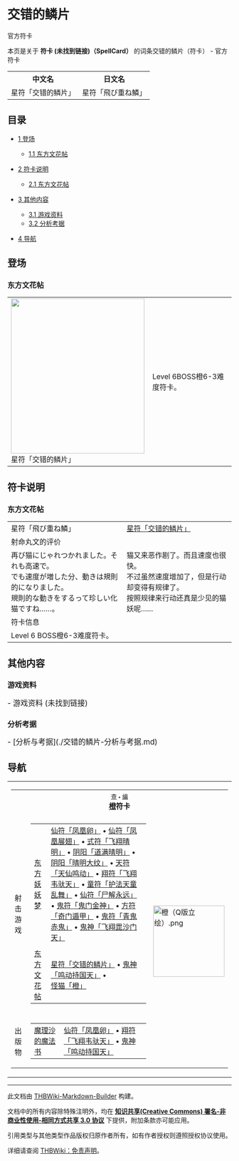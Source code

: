# 交错的鳞片

<!-- source html: G:\repos\THBWiki-Markdown-Builder\THBWikiMarkdown\Temp\main\d\d4\ns0%3A%E4%BA%A4%E9%94%99%E7%9A%84%E9%B3%9E%E7%89%87.html -->

官方符卡

本页是关于 **符卡 (未找到链接)（SpellCard）** 的词条交错的鳞片（符卡） - 官方符卡

<table>

<tbody><tr>
<th>中文名</th>
<th>日文名
</th></tr>
<tr>
<td>星符「交错的鳞片」</td>
<td>星符「飛び重ね鱗」
</td></tr></tbody></table>


  
  

  

## 目录

- [1 登场](#登场)

  - [1.1 东方文花帖](#东方文花帖)



- [2 符卡说明](#符卡说明)

  - [2.1 东方文花帖](#东方文花帖_2)



- [3 其他内容](#其他内容)

  - [3.1 游戏资料](#游戏资料)
  - [3.2 分析考据](#分析考据)



- [4 导航](#导航)




## 登场
### 东方文花帖

<table>

<tbody><tr>
<td><div class="thumb tleft"><div class="thumbinner" style="width:302px;"><a href="./文件-星符「交错的鳞片」（文花帖）.jpg.md" class="image"><img alt="" src="https://upload.thwiki.cc/thumb/7/77/%E6%98%9F%E7%AC%A6%E3%80%8C%E4%BA%A4%E9%94%99%E7%9A%84%E9%B3%9E%E7%89%87%E3%80%8D%EF%BC%88%E6%96%87%E8%8A%B1%E5%B8%96%EF%BC%89.jpg/300px-%E6%98%9F%E7%AC%A6%E3%80%8C%E4%BA%A4%E9%94%99%E7%9A%84%E9%B3%9E%E7%89%87%E3%80%8D%EF%BC%88%E6%96%87%E8%8A%B1%E5%B8%96%EF%BC%89.jpg" decoding="async" loading="lazy" width="300" height="348" class="thumbimage" srcset="https://upload.thwiki.cc/7/77/%E6%98%9F%E7%AC%A6%E3%80%8C%E4%BA%A4%E9%94%99%E7%9A%84%E9%B3%9E%E7%89%87%E3%80%8D%EF%BC%88%E6%96%87%E8%8A%B1%E5%B8%96%EF%BC%89.jpg 1.5x" data-file-width="385" data-file-height="446"></a>  <div class="thumbcaption"><div class="magnify"><a href="./文件-星符「交错的鳞片」（文花帖）.jpg.md" class="internal" title="放大"></a></div>星符「交错的鳞片」</div></div></div>
</td>
<td>
<p>Level 6BOSS橙6-3难度符卡。
</p>
</td></tr></tbody></table>



## 符卡说明
### 东方文花帖

<table><tbody><tr class="tt-content-header" id="Level_6-11" data-pos="&#91;&quot;Level 6&quot;,11&#93;"><td class="tt-jah" lang="ja"><div class="poem">星符「飛び重ね鱗」</div></td><td class="tt-zhh" lang="zh"><div class="poem"><a href="./交错的鳞片.md" title="交错的鳞片" unred="">星符「交错的鳞片」</a></div></td></tr><tr class="tt-header" id="Level_6-12" data-pos="&#91;&quot;Level 6&quot;,12&#93;"><td colspan="2" id="射命丸文的评价" class="tt-header" lang="zh"><div class="poem">射命丸文的评价</div></td></tr><tr class="tt-content" id="Level_6-13" data-pos="&#91;&quot;Level 6&quot;,13&#93;"><td class="tt-ja" lang="ja"><div class="poem">再び猫にじゃれつかれました。それも高速で。<br>でも速度が増した分、動きは規則的になりました。<br>規則的な動きをするって珍しい化猫ですね……。</div></td><td class="tt-zh" lang="zh"><div class="poem">猫又来恶作剧了。而且速度也很快。<br>不过虽然速度增加了，但是行动却变得有规律了。<br>按照规律来行动还真是少见的猫妖呢……</div></td></tr><tr class="tt-header" id="Level_6-14" data-pos="&#91;&quot;Level 6&quot;,14&#93;"><td colspan="2" id="符卡信息" class="tt-header" lang="zh"><div class="poem">符卡信息</div></td></tr><tr class="tt-text-header" id="Level_6-15" data-pos="&#91;&quot;Level 6&quot;,15&#93;"><td colspan="2" class="tt-text" lang="zh"><div class="poem">Level 6 BOSS橙6-3难度符卡。<br></div></td></tr></tbody></table>


## 其他内容
### 游戏资料
  
<big>
</big>  
<big>- 游戏资料 (未找到链接)
</big><big></big>  
<big></big>
  

### 分析考据
  
<big>
</big>  
<big>- [分析与考据](./交错的鳞片-分析与考据.md)
</big><big></big>  
<big></big>
  

## 导航

<table><tbody><tr><td><table cellspacing="0" class="nowraplinks mw-collapsible mw-collapsed" style="width:100%;;;"><tbody><tr><th style=";" colspan="3" class="navbox-title"><div class="navbar"><div class="noprint plainlinksneverexpand" style="background-color:transparent; padding:0; font-weight:normal; font-size:80%; white-space:nowrap;"><a href="./模板-橙符卡导航.md" title="模板:橙符卡导航"><span style=";;border:none;" title="查看这个模板">查</span></a>&#160;<span style="font-size:80%;">•</span>&#160;<a href="/index.php?title=%E6%A8%A1%E6%9D%BF:%E6%A9%99%E7%AC%A6%E5%8D%A1%E5%AF%BC%E8%88%AA&amp;action=edit"><span style=";;border:none;" title="您可以编辑这个模板。请在储存变更之前先预览">编</span></a></div></div><span><a href="./橙.md" title="橙">橙</a>符卡</span></th></tr><tr><td></td></tr><tr><td class="navbox-group" style=";;">射击游戏</td><td style=";;" class="navbox-list navbox-odd"><div></div><table cellspacing="0" class="nowraplinks navbox-subgroup" style="width:100%;;;;"><tbody><tr><td class="navbox-group" style=";;"><div><a href="./东方妖妖梦.md" title="东方妖妖梦">东方妖妖梦</a></div></td><td style=";;" class="navbox-list navbox-odd"><div><a href="./凤凰卵.md" title="凤凰卵" unred="">仙符「凤凰卵」</a> &#8226; <a href="./凤凰卵.md" title="凤凰卵" unred="">仙符「凤凰展翅」</a> &#8226; <a href="./飞翔晴明.md" title="飞翔晴明" unred="">式符「飞翔晴明」</a> &#8226; <a href="./飞翔晴明.md" title="飞翔晴明" unred="">阴阳「道满晴明」</a> &#8226; <a href="./飞翔晴明.md" title="飞翔晴明" unred="">阴阳「晴明大纹」</a> &#8226; <a href="./天仙鸣动.md" title="天仙鸣动" unred="">天符「天仙鸣动」</a> &#8226; <a href="./飞翔韦驮天.md" title="飞翔韦驮天" unred="">翔符「飞翔韦驮天」</a> &#8226; <a href="./飞翔韦驮天.md" title="飞翔韦驮天" unred="">童符「护法天童乱舞」</a> &#8226; <a href="./尸解永远.md" title="尸解永远" unred="">仙符「尸解永远」</a> &#8226; <a href="./尸解永远.md" title="尸解永远" unred="">鬼符「鬼门金神」</a> &#8226; <a href="./尸解永远.md" title="尸解永远" unred="">方符「奇门遁甲」</a> &#8226; <a href="./青鬼赤鬼.md" title="青鬼赤鬼" unred="">鬼符「青鬼赤鬼」</a> &#8226; <a href="./飞翔毘沙门天.md" title="飞翔毘沙门天" unred="">鬼神「飞翔毘沙门天」</a></div></td></tr><tr><td></td></tr><tr><td class="navbox-group" style=";;"><div><a href="./东方文花帖.md" title="东方文花帖">东方文花帖</a></div></td><td style=";;" class="navbox-list navbox-even"><div><a href="./交错的鳞片.md" title="交错的鳞片" unred="">星符「交错的鳞片」</a> &#8226; <a href="./鸣动持国天.md" title="鸣动持国天" unred="">鬼神「鸣动持国天」</a> &#8226; <a href="./橙（符卡）.md" title="橙（符卡）" unred="">怪猫「橙」</a></div></td></tr></tbody></table><div></div></td><td class="navbox-image" style="" rowspan="3"><a href="./文件-橙（Q版立绘）.png.md" class="image"><img alt="橙（Q版立绘）.png" src="https://upload.thwiki.cc/thumb/4/4e/%E6%A9%99%EF%BC%88Q%E7%89%88%E7%AB%8B%E7%BB%98%EF%BC%89.png/160px-%E6%A9%99%EF%BC%88Q%E7%89%88%E7%AB%8B%E7%BB%98%EF%BC%89.png" decoding="async" loading="lazy" width="160" height="160" srcset="https://upload.thwiki.cc/thumb/4/4e/%E6%A9%99%EF%BC%88Q%E7%89%88%E7%AB%8B%E7%BB%98%EF%BC%89.png/240px-%E6%A9%99%EF%BC%88Q%E7%89%88%E7%AB%8B%E7%BB%98%EF%BC%89.png 1.5x, https://upload.thwiki.cc/thumb/4/4e/%E6%A9%99%EF%BC%88Q%E7%89%88%E7%AB%8B%E7%BB%98%EF%BC%89.png/320px-%E6%A9%99%EF%BC%88Q%E7%89%88%E7%AB%8B%E7%BB%98%EF%BC%89.png 2x" data-file-width="500" data-file-height="500"></a></td></tr><tr><td></td></tr><tr><td class="navbox-group" style=";;">出版物</td><td style=";;" class="navbox-list navbox-even"><div></div><table cellspacing="0" class="nowraplinks navbox-subgroup" style="width:100%;;;;"><tbody><tr><td class="navbox-group" style=";;"><div><a href="./The_Grimoire_of_Marisa.md" title="The Grimoire of Marisa" unred="">魔理沙的魔法书</a></div></td><td style=";;" class="navbox-list navbox-odd"><div><a href="./凤凰卵.md" title="凤凰卵" unred="">仙符「凤凰卵」</a> &#8226; <a href="./飞翔韦驮天.md" title="飞翔韦驮天" unred="">翔符「飞翔韦驮天」</a> &#8226; <a href="./鸣动持国天.md" title="鸣动持国天" unred="">鬼神「鸣动持国天」</a></div></td></tr></tbody></table><div></div></td></tr></tbody></table></td></tr></tbody></table>






---

此文档由 [THBWiki-Markdown-Builder](https://github.com/Delsin-Yu/THBWiki-Markdown-Builder) 构建。

文档中的所有内容除特殊注明外，均在 [**知识共享(Creative Commons) 署名-非商业性使用-相同方式共享 3.0 协议**](https://creativecommons.org/licenses/by-sa/3.0/deed.zh-hans) 下提供，附加条款亦可能应用。

引用类型与其他类型作品版权归原作者所有，如有作者授权则遵照授权协议使用。

详细请查阅 [THBWiki：免责声明](https://thbwiki.cc/THBWiki:%E5%85%8D%E8%B4%A3%E5%A3%B0%E6%98%8E)。

